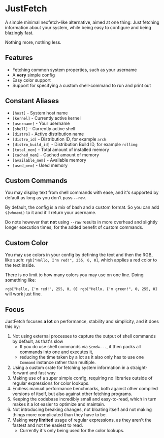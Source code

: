 # JustFetch
A simple minimal neofetch-like alternative, aimed at one thing: Just fetching information about your system, while being easy to configure and being blazingly fast.

Nothing more, nothing less.

## Features
- Fetching common system properties, such as your username
- A **very** simple config
- Easy color support
- Support for specifying a custom shell-command to run and print out

## Constant Aliases
- `[host]` - System host name
- `[kernel]` - Currently active kernel
- `[username]` - Your username
- `[shell]` - Currently active shell
- `[distro]` - Active distribution name
- `[distro_id]` - Distribution ID, for example `arch`
- `[distro_build_id]` - Distribution Build ID, for example `rolling`
- `[total_mem]` - Total amount of installed memory
- `[cached_mem]` - Cached amount of memory
- `[available_mem]` - Available memory
- `[used_mem]` - Used memory

## Custom Commands
You may display text from shell commands with ease, and it's supported by default as long as you don't pass `--raw`.

By default, the config is a mix of bash and a custom format. So you can add `$(whoami)` to it and it'll return your username.

Do note however that **not** using `--raw` results in more overhead and slightly longer execution times, for the added benefit of custom commands.

## Custom Color
You may use colors in your config by defining the text and then the RGB, like such: `rgb["Hello, I'm red!", 255, 0, 0]`, which applies a red color to the text inside.

There is no limit to how many colors you may use on one line. Doing something like:

`rgb["Hello, I'm red!", 255, 0, 0] rgb["Hello, I'm green!", 0, 255, 0]` will work just fine.

## Focus
JustFetch focuses **a lot** on performance, stability and simplicity, and it does this by:

1. Not using external processes to capture the output of shell commands by default, as that's slow
   - If you do use shell commands via `$cmd=...`, it then packs all commands into one and executes it,
   - reducing the time taken by a lot as it also only has to use one `Command` instance rather than multiple.
2. Using a custom crate for fetching system information in a straight-forward and fast way
3. Making use of a super simple config, requiring no libraries outside of regular expressions for color lookups.
4. Endless manual performance benchmarks, both against other compiled versions of itself, but also against other fetching programs.
5. Keeping the codebase incredibly small and easy-to-read, which in turn makes it a lot easier to optimize and maintain.
6. Not introducing breaking changes, not bloating itself and not making things more complicated than they have to be.
7. Making **very limited** usage of regular expressions, as they aren't the fastest and not the easiest to read.
   - Currently it's only being used for the color lookups.
